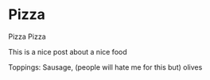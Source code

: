 # Pizza
Pizza Pizza

This is a nice post about a nice food

Toppings: Sausage, (people will hate me for this but) olives
